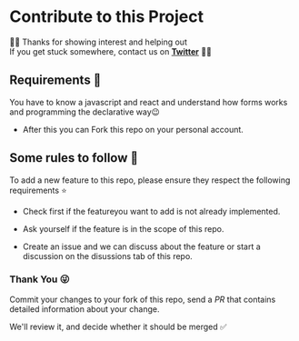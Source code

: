 # Contribute to this Project

👋🏽 Thanks for showing interest and helping out  
If you get stuck somewhere, contact us on **[Twitter](https://twitter.com/galsendev221)** 🤙🏾

## Requirements 🎯

You have to know a javascript and react and understand how forms works and programming the declarative way😉

* After this you can Fork this repo on your personal account.

## Some rules to follow 📌

To add a new feature to this repo, please ensure they respect the following requirements ⭐

* Check first if the featureyou want to add is not already implemented.

* Ask yourself if the feature is in the scope of this repo.

* Create an issue and we can discuss about the feature or start a discussion on the disussions tab of this repo.

### Thank You 😜

Commit your changes to your fork of this repo, send a *PR* that contains detailed information about your change.

We'll review it, and decide whether it should be merged ✅

